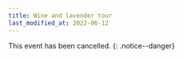 ```yaml
---
title: Wine and lavender tour
last_modified_at: 2022-06-12
---
```


This event has been cancelled.
{: .notice--danger}
